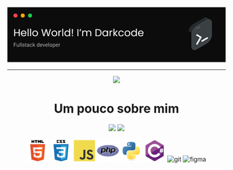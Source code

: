 <div align="center">
  <img src="banner_2.jpg">
</div>
<hr>

<div align="center">
  <a href="https://www.linkedin.com/in/otavio-sudano/"> <img src="https://img.shields.io/badge/LinkedIn-0077B5?style=for-the-badge&logo=linkedin&logoColor=white"> </a>
</div>

<h1 align="center" width="70px"> Um pouco sobre mim </h1>

<div align="center">
  <img height="160px" src="https://github-readme-stats.vercel.app/api?username=imdarkcode&show_icons=true&theme=dark">
  <img height="160px" src="https://github-readme-stats.vercel.app/api/top-langs/?username=imdarkcode&layout=compact&theme=dark">
</div>



<br>

<div align="center">
  <img width="50px"alt="html5" src="https://raw.githubusercontent.com/devicons/devicon/master/icons/html5/html5-original-wordmark.svg" />
  <img width="50px" alt="css3" src="https://raw.githubusercontent.com/devicons/devicon/master/icons/css3/css3-original-wordmark.svg" />
  <img width="50px"alt="javascript" src="https://raw.githubusercontent.com/devicons/devicon/master/icons/javascript/javascript-original.svg" />
  <img width="50px"alt="php" src="https://raw.githubusercontent.com/devicons/devicon/master/icons/php/php-original.svg" />
  <img width="50px"alt="python" src="https://raw.githubusercontent.com/devicons/devicon/master/icons/python/python-original.svg" />
  <img width="50px"alt="csharp" src="https://raw.githubusercontent.com/devicons/devicon/master/icons/csharp/csharp-original.svg" />
  <img width="50px" alt="git"/ src="https://www.vectorlogo.zone/logos/git-scm/git-scm-icon.svg">
  <img width="50px"alt="figma" src="https://www.vectorlogo.zone/logos/figma/figma-icon.svg" alt="figma" />
</div>


